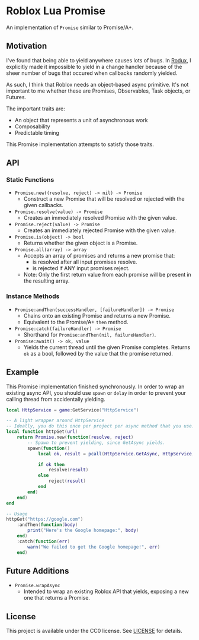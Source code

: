 # Roblox Lua Promise
An implementation of `Promise` similar to Promise/A+.

## Motivation
I've found that being able to yield anywhere causes lots of bugs. In [Rodux](https://github.com/Roblox/Rodux), I explicitly made it impossible to yield in a change handler because of the sheer number of bugs that occured when callbacks randomly yielded.

As such, I think that Roblox needs an object-based async primitive. It's not important to me whether these are Promises, Observables, Task objects, or Futures.

The important traits are:

* An object that represents a unit of asynchronous work
* Composability
* Predictable timing

This Promise implementation attempts to satisfy those traits.

## API

### Static Functions
* `Promise.new((resolve, reject) -> nil) -> Promise`
	* Construct a new Promise that will be resolved or rejected with the given callbacks.
* `Promise.resolve(value) -> Promise`
	* Creates an immediately resolved Promise with the given value.
* `Promise.reject(value) -> Promise`
	* Creates an immediately rejected Promise with the given value.
* `Promise.is(object) -> bool`
	* Returns whether the given object is a Promise.
* `Promise.all(array) -> array`
	* Accepts an array of promises and returns a new promise that:
		* is resolved after all input promises resolve.
		* is rejected if ANY input promises reject.
	* Note: Only the first return value from each promise will be present in the resulting array.

### Instance Methods
* `Promise:andThen(successHandler, [failureHandler]) -> Promise`
	* Chains onto an existing Promise and returns a new Promise.
	* Equivalent to the Promise/A+ `then` method.
* `Promise:catch(failureHandler) -> Promise`
	* Shorthand for `Promise:andThen(nil, failureHandler)`.
* `Promise:await() -> ok, value`
	* Yields the current thread until the given Promise completes. Returns `ok` as a bool, followed by the value that the promise returned.

## Example
This Promise implementation finished synchronously. In order to wrap an existing async API, you should use `spawn` or `delay` in order to prevent your calling thread from accidentally yielding.

```lua
local HttpService = game:GetService("HttpService")

-- A light wrapper around HttpService
-- Ideally, you do this once per project per async method that you use.
local function httpGet(url)
	return Promise.new(function(resolve, reject)
		-- Spawn to prevent yielding, since GetAsync yields.
		spawn(function()
			local ok, result = pcall(HttpService.GetAsync, HttpService, url)

			if ok then
				resolve(result)
			else
				reject(result)
			end
		end)
	end)
end

-- Usage
httpGet("https://google.com")
	:andThen(function(body)
		print("Here's the Google homepage:", body)
	end)
	:catch(function(err)
		warn("We failed to get the Google homepage!", err)
	end)
```

## Future Additions
* `Promise.wrapAsync`
	* Intended to wrap an existing Roblox API that yields, exposing a new one that returns a Promise.

## License
This project is available under the CC0 license. See [LICENSE](LICENSE) for details.